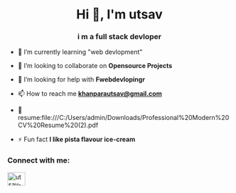 <h1 align="center">Hi 👋, I'm utsav</h1>
<h3 align="center">i m a full stack devloper</h3>


- 🌱 I’m currently learning "web devlopment"

- 👯 I’m looking to collaborate on **Opensource Projects**

- 🤝 I’m looking for help with **Fwebdevlopingr**

- 📫 How to reach me **khanparautsav@gmail.com**

- 📄 resume:file:///C:/Users/admin/Downloads/Professional%20Modern%20CV%20Resume%20(2).pdf

- ⚡ Fun fact **I like pista flavour ice-cream**

<h3 align="left">Connect with me:</h3>

<a href="https://www.linkedin.com/in/utsav-khanpara-b652b92b6/" target="blank"><img align="center" src="https://raw.githubusercontent.com/rahuldkjain/github-profile-readme-generator/master/src/images/icons/Social/linked-in-alt.svg" alt="utsav-khanpara" height="30" width="40" /></a>

</p>

